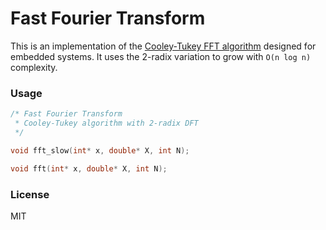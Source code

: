 # Fast Fourier Transform

This is an implementation of the [Cooley-Tukey FFT algorithm](https://en.wikipedia.org/wiki/Cooley%E2%80%93Tukey_FFT_algorithm)
designed for embedded systems. It uses the 2-radix variation to grow with `O(n log n)` complexity.

### Usage
```c
/* Fast Fourier Transform
 * Cooley-Tukey algorithm with 2-radix DFT
 */

void fft_slow(int* x, double* X, int N);

void fft(int* x, double* X, int N);

```

### License
MIT
